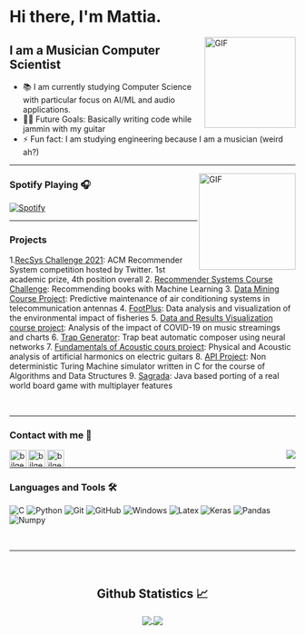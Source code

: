 <!--
**mattiasu96/mattiasu96** is a ✨ _special_ ✨ repository because its `README.md` (this file) appears on your GitHub profile.

Here are some ideas to get you started:

- 🔭 I’m currently working on ...
- 🌱 I’m currently learning ...
- 👯 I’m looking to collaborate on ...
- 🤔 I’m looking for help with ...
- 💬 Ask me about ...
- 📫 How to reach me: ...
- 😄 Pronouns: ...
- ⚡ Fun fact: ...
-->

# Hi there, I'm Mattia.

<img align="right" alt="GIF" height="160px" src="https://media.giphy.com/media/du3J3cXyzhj75IOgvA/giphy.gif" />

## I am a Musician Computer Scientist

- 📚 I am currently studying Computer Science with particular focus on AI/ML and audio applications.
- 💪🏼 Future Goals: Basically writing code while jammin with my guitar
- ⚡ Fun fact: I am studying engineering because I am a musician (weird ah?)

---

<img align="right" alt="GIF" height="170px" src="https://media.giphy.com/media/J5B1Y8QZnzXXbLQIBu/giphy.gif" />

### Spotify Playing 🎧

 [![Spotify](https://novatorem.vercel.app/api/spotify)](https://open.spotify.com/user/1192102924)

---

### Projects  

1.[RecSys Challenge 2021](https://github.com/mattiasu96/recsys-challenge-2021-twitter): ACM Recommender System competition hosted by Twitter. 1st academic prize, 4th position overall
2. [Recommender Systems Course Challenge](https://github.com/mattiasu96/Recommender-Systems-Challenge): Recommending books with Machine Learning
3. [Data Mining Course Project](https://github.com/mattiasu96/Data-Mining-2020-Project): Predictive maintenance of air conditioning systems in telecommunication antennas
4. [FootPlus](https://github.com/mattiasu96/FootPlus): Data analysis and visualization of the environmental impact of fisheries
5. [Data and Results Visualization course project](https://github.com/mattiasu96/Data-and-Results-Visualization-Project): Analysis of the impact of COVID-19 on music streamings and charts
6. [Trap Generator](https://github.com/mattiasu96/TrapGenerator): Trap beat automatic composer using neural networks
7. [Fundamentals of Acoustic cours project](https://github.com/mattiasu96/Fundamentals-of-acoustic-Project): Physical and Acoustic analysis of artificial harmonics on electric guitars
8. [API Project](https://github.com/mattiasu96/APIProject): Non deterministic Turing Machine simulator written in C for the course of Algorithms and Data Structures 
9. [Sagrada](https://github.com/mattiasu96/sagrada-alloma): Java based porting of a real world board game with multiplayer features 




<br/>

---

### Contact with me 📝

<img align="right" src="http://estruyf-github.azurewebsites.net/api/VisitorHit?user=mattiasu96&repo=Bgstatic&countColorcountColor&countColor=%237B1E7B"/>

[<img align="left" alt="bilgehangecici.site" height="30px" src="https://image.flaticon.com/icons/svg/174/174883.svg" />][youtube]
[<img align="left" alt="bilgehangecici | LinkedIn" height="30px" src="https://www.flaticon.com/svg/static/icons/svg/725/725337.svg"/>][linkedin]
[<img align="left" alt="bilgehangecici | Spotify" height="30px" src="https://www.flaticon.com/svg/static/icons/svg/725/725281.svg" />][Spotify]

<br/>

---

### Languages and Tools 🛠 

![C](http://img.shields.io/badge/-C-A8B9CC?style=flat-square&logo=c&logoColor=ffffff)
![Python](http://img.shields.io/badge/-Python-3776AB?style=flat-square&logo=python&logoColor=ffffff)
![Git](https://img.shields.io/badge/-Git-%23F05032?style=flat-square&logo=git&logoColor=%23ffffff)
![GitHub](https://img.shields.io/badge/-GitHub-181717?style=flat-square&logo=github)
![Windows](http://img.shields.io/badge/-Windows-0078D6?style=flat-square&logo=windows&logoColor=ffffff)
![Latex](https://img.shields.io/badge/latex%20-%23008080.svg?&style=for-the-badge&logo=latex&logoColor=white)
![Keras](https://img.shields.io/badge/Keras%20-%23D00000.svg?&style=for-the-badge&logo=Keras&logoColor=white)
![Pandas](https://img.shields.io/badge/pandas%20-%23150458.svg?&style=for-the-badge&logo=pandas&logoColor=white)
![Numpy](https://img.shields.io/badge/numpy%20-%23013243.svg?&style=for-the-badge&logo=numpy&logoColor=white)





<br/>

---

<br/>

  <h2 align="center"> Github Statistics 📈 </h2>
  
  <div align="center"> 
     <a href="">
      <img align="center" src="https://github-readme-stats-sigma-five.vercel.app/api?username=mattiasu96&show_icons=true&include_all_commits=true&count_private=true&theme=react&line_height=40" />
    </a>
    <a href="">
      <img align="center" src="https://github-readme-stats.vercel.app/api/top-langs/?username=mattiasu96&theme=react&line_height=40&hide=css"/>
    </a>
</div

<br/>

[youtube]: https://www.youtube.com/user/mattiasu96
[linkedin]: https://www.linkedin.com/in/mattiasurricchio/
[Spotify]: https://open.spotify.com/user/1192102924


